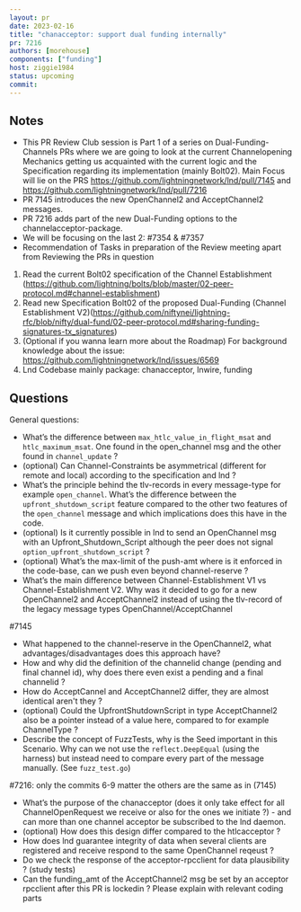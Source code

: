 ```yaml
---
layout: pr
date: 2023-02-16    
title: "chanacceptor: support dual funding internally"
pr: 7216
authors: [morehouse]
components: ["funding"]
host: ziggie1984
status: upcoming
commit:
---
```


## Notes

- This PR Review Club session is Part 1 of a series on Dual-Funding-Channels PRs where we are going to look at the current Channelopening Mechanics getting us acquainted with the current logic and the Specification regarding its implementation (mainly Bolt02). 
Main Focus will lie on the PRS https://github.com/lightningnetwork/lnd/pull/7145 and https://github.com/lightningnetwork/lnd/pull/7216
- PR 7145 introduces the new OpenChannel2 and AcceptChannel2 messages.
- PR 7216  adds part of the new Dual-Funding options to the channelacceptor-package.
- We will be focusing on the last 2: #7354 & #7357
- Recommendation of Tasks in preparation of the Review meeting apart from Reviewing the PRs in question
1. Read the current Bolt02 specification of the Channel Establishment (https://github.com/lightning/bolts/blob/master/02-peer-protocol.md#channel-establishment)
2. Read new Specification Bolt02 of the proposed Dual-Funding (Channel Establishment V2)(https://github.com/niftynei/lightning-rfc/blob/nifty/dual-fund/02-peer-protocol.md#sharing-funding-signatures-tx_signatures)
3. (Optional if you wanna learn more about the Roadmap) For background knowledge about the issue: https://github.com/lightningnetwork/lnd/issues/6569
4. Lnd Codebase mainly package: chanacceptor, lnwire, funding

## Questions

General questions:

- What’s the difference between `max_htlc_value_in_flight_msat` and `htlc_maximum_msat`. One found in the open_channel msg and the other found in `channel_update` ?
- (optional) Can Channel-Constraints be asymmetrical (different for remote and local) according to the specification and lnd ?
- What’s the principle behind the tlv-records in every message-type for example `open_channel`. What’s the difference between the `upfront_shutdown_script` feature compared to the other two features of the `open_channel` message and which implications does this have in the code.
- (optional) Is it currently possible in lnd to send an OpenChannel msg with an Upfront_Shutdown_Script although the peer does not signal `option_upfront_shutdown_script` ?
- (optional) What’s the max-limit of the push-amt where is it enforced in the code-base, can we push even beyond channel-reserve ?
- What’s the main difference between Channel-Establishment V1 vs Channel-Establishment V2. Why was it decided to go for a new OpenChannel2 and AcceptChannel2 instead of using the tlv-record of the legacy message types OpenChannel/AcceptChannel

#7145
- What happened to the channel-reserve in the OpenChannel2, what advantages/disadvantages does this approach have?
- How and why did the definition of the channelid change (pending and final channel id), why does there even exist a pending and a final channelid ?
- How do AcceptCannel and AcceptChannel2 differ, they are almost identical aren't they ?
- (optional) Could the UpfrontShutdownScript in type AcceptChannel2 also be a pointer instead of a value here, compared to for example  ChannelType ?
- Describe the concept of FuzzTests, why is the Seed important in this Scenario. Why can we not use the `reflect.DeepEqual` (using the harness) but instead need to compare every part of the message manually. (See `fuzz_test.go`)

#7216: only the commits 6-9 matter the others are the same as in (7145)
- What’s the purpose of the chanacceptor (does it only take effect for all ChannelOpenRequest we receive or also for the ones we  initiate ?) - and can more than one channel acceptor be subscribed to the lnd daemon.
- (optional) How does this design differ compared to the  htlcacceptor ?
- How does lnd guarantee integrity of data when several clients are registered and receive respond to the same OpenChannel reqeust ?
- Do we check the response of the acceptor-rpcclient for data plausibility ? (study tests)
- Can the funding_amt of the AcceptChannel2 msg be set by an acceptor rpcclient after this PR is lockedin ? Please explain with relevant coding parts